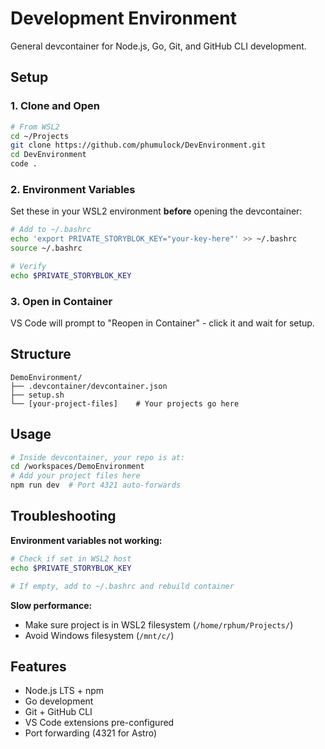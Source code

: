 # Development Environment

General devcontainer for Node.js, Go, Git, and GitHub CLI development.

## Setup

### 1. Clone and Open
```bash
# From WSL2
cd ~/Projects
git clone https://github.com/phumulock/DevEnvironment.git
cd DevEnvironment
code .
```

### 2. Environment Variables

Set these in your WSL2 environment **before** opening the devcontainer:

```bash
# Add to ~/.bashrc
echo 'export PRIVATE_STORYBLOK_KEY="your-key-here"' >> ~/.bashrc
source ~/.bashrc

# Verify
echo $PRIVATE_STORYBLOK_KEY
```

### 3. Open in Container
VS Code will prompt to "Reopen in Container" - click it and wait for setup.

## Structure
```
DemoEnvironment/
├── .devcontainer/devcontainer.json
├── setup.sh
└── [your-project-files]    # Your projects go here
```

## Usage
```bash
# Inside devcontainer, your repo is at:
cd /workspaces/DemoEnvironment
# Add your project files here
npm run dev  # Port 4321 auto-forwards
```

## Troubleshooting

**Environment variables not working:**
```bash
# Check if set in WSL2 host
echo $PRIVATE_STORYBLOK_KEY

# If empty, add to ~/.bashrc and rebuild container
```

**Slow performance:**
- Make sure project is in WSL2 filesystem (`/home/rphum/Projects/`)
- Avoid Windows filesystem (`/mnt/c/`)

## Features
- Node.js LTS + npm
- Go development
- Git + GitHub CLI
- VS Code extensions pre-configured
- Port forwarding (4321 for Astro)